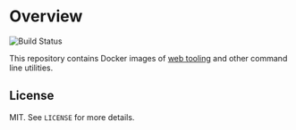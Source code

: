 # Overview
![Build Status](https://github.com/tonymackay/images/workflows/CI/badge.svg)

This repository contains Docker images of [web tooling][web-tooling] and other command line utilities.

## License
MIT. See `LICENSE` for more details.

[web-tooling]: /web-tooling/README.md
